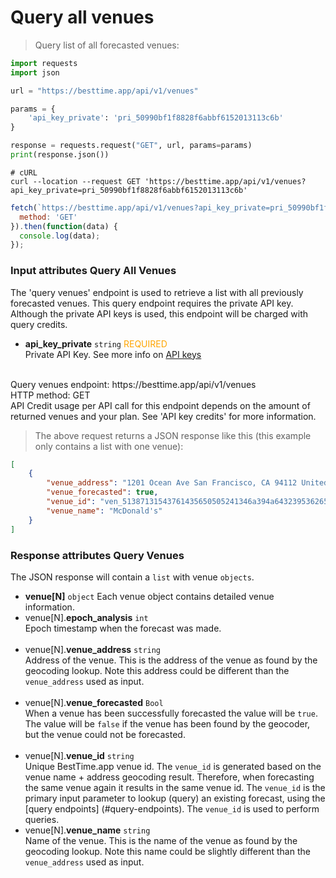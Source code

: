 # Query all venues

> Query list of all forecasted venues:

```python
import requests
import json

url = "https://besttime.app/api/v1/venues"

params = {
    'api_key_private': 'pri_50990bf1f8828f6abbf6152013113c6b'
}

response = requests.request("GET", url, params=params)
print(response.json())
```

```shell
# cURL
curl --location --request GET 'https://besttime.app/api/v1/venues?
api_key_private=pri_50990bf1f8828f6abbf6152013113c6b'
```

```javascript
fetch(`https://besttime.app/api/v1/venues?api_key_private=pri_50990bf1f8828f6abbf6152013113c6b`, {
  method: 'GET'
}).then(function(data) { 
  console.log(data); 
});
```

### Input attributes Query All Venues

The 'query venues' endpoint is used to retrieve a list with all previously forecasted venues. This query endpoint requires the private API key. Although the private API keys is used, this endpoint will be charged with query credits.

- **api_key_private** `string` <span style="color:orange">REQUIRED</span>  
 Private API Key. See more info on [API keys](#api-reference)  
 &nbsp; 

<aside class="notice">
Query venues endpoint: https://besttime.app/api/v1/venues
</aside>

<aside class="notice">
HTTP method: GET
</aside>

<aside class="warning">
API Credit usage per API call for this endpoint depends on the amount of returned venues and your plan. See 'API key credits' for more information.
</aside>

> The above request returns a JSON response like this (this example only contains a list with one venue):

```json
[
    {
        "venue_address": "1201 Ocean Ave San Francisco, CA 94112 United States",
        "venue_forecasted": true,
        "venue_id": "ven_51387131543761435650505241346a394a6432395362654a496843",
        "venue_name": "McDonald's"
    }
]
```


### Response attributes Query Venues
The JSON response will contain a `list` with venue `objects`.

- **venue[N]** `object` 
 Each venue object contains detailed venue information.
 - venue[N].**epoch_analysis** `int`  
   Epoch timestamp when the forecast was made.  
  &nbsp;
 - venue[N].**venue_address** `string`  
   Address of the venue. This is the address of the venue as found by the geocoding lookup. Note this address could be different than the `venue_address` used as input.  
  &nbsp;
 - venue[N].**venue_forecasted** `Bool`  
   When a venue has been successfully forecasted the value will be `true`. The value will be `false` if the venue has been found by the geocoder, but the venue could not be forecasted.  
  &nbsp;
 - venue[N].**venue_id** `string`  
   Unique BestTime.app venue id. The `venue_id` is generated based on the venue name + address geocoding result. Therefore, when forecasting the same venue again it results in the same venue id. The `venue_id` is the primary input parameter to lookup (query) an existing forecast, using the [query endpoints] (#query-endpoints).
   The `venue_id` is used to perform queries.
  &nbsp;
 - venue[N].**venue_name** `string`  
   Name of the venue. This is the name of the venue as found by the geocoding lookup. Note this name could be slightly different than the `venue_address` used as input.  
  &nbsp;

